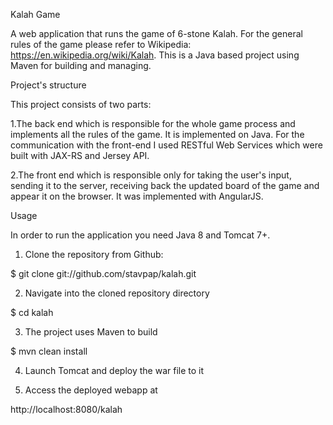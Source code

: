 Kalah Game

A web application that runs the game of 6-stone Kalah. 
For the general rules of the game please refer to Wikipedia: https://en.wikipedia.org/wiki/Kalah. 
This is a Java based project using Maven for building and managing.

Project's structure

This project consists of two parts:

1.The back end which is responsible for the whole game process and implements all the rules of the game.
It is implemented on Java. For the communication with the front-end I used RESTful Web Services which were
built with JAX-RS and Jersey API.

2.The front end which is responsible only for taking the user's input, sending it to the server, 
receiving back the updated board of the game and appear it on the browser. It was implemented with AngularJS.

Usage

In order to run the application you need Java 8 and Tomcat 7+.

1. Clone the repository from Github:

$ git clone git://github.com/stavpap/kalah.git

2. Navigate into the cloned repository directory

$ cd kalah

3. The project uses Maven to build

$ mvn clean install

4. Launch Tomcat and deploy the war file to it

5. Access the deployed webapp at

http://localhost:8080/kalah


 
